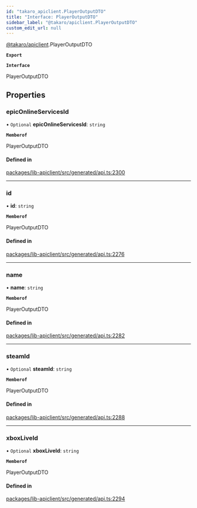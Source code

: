 ```yaml
---
id: "takaro_apiclient.PlayerOutputDTO"
title: "Interface: PlayerOutputDTO"
sidebar_label: "@takaro/apiclient.PlayerOutputDTO"
custom_edit_url: null
---
```


[@takaro/apiclient](../modules/takaro_apiclient.md).PlayerOutputDTO

**`Export`**

**`Interface`**

PlayerOutputDTO

## Properties

### epicOnlineServicesId

• `Optional` **epicOnlineServicesId**: `string`

**`Memberof`**

PlayerOutputDTO

#### Defined in

[packages/lib-apiclient/src/generated/api.ts:2300](https://github.com/niekcandaele/Takaro/blob/91fb19b/packages/lib-apiclient/src/generated/api.ts#L2300)

___

### id

• **id**: `string`

**`Memberof`**

PlayerOutputDTO

#### Defined in

[packages/lib-apiclient/src/generated/api.ts:2276](https://github.com/niekcandaele/Takaro/blob/91fb19b/packages/lib-apiclient/src/generated/api.ts#L2276)

___

### name

• **name**: `string`

**`Memberof`**

PlayerOutputDTO

#### Defined in

[packages/lib-apiclient/src/generated/api.ts:2282](https://github.com/niekcandaele/Takaro/blob/91fb19b/packages/lib-apiclient/src/generated/api.ts#L2282)

___

### steamId

• `Optional` **steamId**: `string`

**`Memberof`**

PlayerOutputDTO

#### Defined in

[packages/lib-apiclient/src/generated/api.ts:2288](https://github.com/niekcandaele/Takaro/blob/91fb19b/packages/lib-apiclient/src/generated/api.ts#L2288)

___

### xboxLiveId

• `Optional` **xboxLiveId**: `string`

**`Memberof`**

PlayerOutputDTO

#### Defined in

[packages/lib-apiclient/src/generated/api.ts:2294](https://github.com/niekcandaele/Takaro/blob/91fb19b/packages/lib-apiclient/src/generated/api.ts#L2294)
